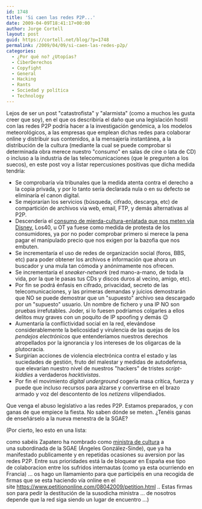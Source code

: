 ```yaml
---
id: 1748
title: 'Si caen las redes P2P...'
date: 2009-04-09T18:41:17+00:00
author: Jorge Cortell
layout: post
guid: https://cortell.net/blog/?p=1748
permalink: /2009/04/09/si-caen-las-redes-p2p/
categories:
  - ¿Por qué no? ¿Utopías?
  - CiberDerechos
  - Copyfight
  - General
  - Hacking
  - Rants
  - Sociedad y polí­tica
  - Technology
---
```

Lejos de ser un post "catastrofista" y "alarmista" (como a muchos les gusta creer que soy), en el que os describiría el daño que una legislación hostil con las redes P2P podría hacer a la investigación genómica, a los modelos meteorológicos, a las empresas que emplean dichas redes para colaborar online y distribuir sus contenidos, a la mensajería instantánea, a la distribución de la cultura (mediante la cual se puede comprobar si determinada obra merece nuestro "consumo" en salas de cine o lata de CD) o incluso a la industria de las telecomunicaciones (que le pregunten a los suecos), en este post voy a listar repercusiones positivas que dicha medida tendría:

  * Se comprobaría vía tribunales que la medida atenta contra el derecho a la copia privada, y por lo tanto sería declarada nula o en su defecto se eliminaría el canon digital.
  * Se mejorarían los servicios (búsqueda, cifrado, descarga, etc) de compartición de archivos via web, email, FTP, y demás alternativas al P2P.
  * Descendería el <a title="https://www.lashorasperdidas.com/index.php/2009/04/08/el-dinero-mata-todas-las-cosas-buenas/" href="https://www.lashorasperdidas.com/index.php/2009/04/08/el-dinero-mata-todas-las-cosas-buenas/" target="_blank">consumo de mierda-cultura-enlatada que nos meten vía Disney</a>, Los40, u OT ya fuese como medida de protesta de los consumidores, ya por no poder comprobar primero si merece la pena pagar el manipulado precio que nos exigen por la bazofia que nos embuten.
  * Se incrementaría el uso de redes de organización social (foros, BBS, etc) para poder obtener los archivos e información que ahora un buscador y una mula tan cómoda y anónimamente nos ofrecen.
  * Se incrementaría el _sneaker-network_ (red mano-a-mano, de toda la vida, por la que le pasas tus CDs y discos duros al vecino, amigo, etc).
  * Por fin se podrá énfasis en cifrado, privacidad, secreto de las telecomunicaciones, y las primeras demandas y juicios demostrarán que NO se puede demostrar que un "supuesto" archivo sea descargado por un "supuesto" usuario. Un nombre de fichero y una IP NO son pruebas irrefutables. Joder, si lo fuesen podríamos colgarles a ellos delitos muy graves con un poquito de IP spoofing y demás 😉
  * Aumentaría la conflictividad social en la red, elevándose considerablemente la belicosidad y virulencia de las quejas de los _pendejos electrónicos_ que entenderíamos nuestros derechos atropellados por la ignorancia y los intereses de los oligarcas de la plutocracia.
  * Surgirían acciones de violencia electrónica contra el estado y las suciedades de gestión, fruto del malestar y medidas de autodefensa, que elevarían nuestro nivel de nuestros "hackers" de tristes _script-kiddies_ a verdaderos _hacktivistas_.
  * Por fin el movimiento _digital underground_ cogería masa crítica, fuerza y puede que incluso recursos para alzarse y convertirse en el brazo armado y voz del descontento de los _netizens_ vilipendiados.

Que venga el abuso legislativo a las redes P2P. Estamos preparados, y con ganas de que empiece la fiesta. No saben dónde se meten. ¿Tenéis ganas de enseñárselo a la nueva menestra de la SGAE?

(Por cierto, leo esto en una lista:

como sabéis Zapatero ha nombrado como <a title="https://www.sgaecontratraxtore.com/cms/index.php?page=mentiras-y-gordas" href="https://www.sgaecontratraxtore.com/cms/index.php?page=mentiras-y-gordas" target="_blank">ministra de cultura</a> a una subordinada de la SGAE (Ángeles González-Sinde), que ya ha manifestado publicamente y en repetidas ocasiones su aversion por las redes P2P. Entre sus prioridades está la de bloquear en España ese tipo de colaboracion entre los sufridos internautas (como ya esta ocurriendo en Francia) ... os hago un llamamiento para que participéis en una recogida de firmas que se esta haciendo vía online en el site <https://www.petitiononline.com/08042009/petition.html> .. Estas firmas son para pedir la destitución de la susodicha ministra ... de nosotros depende que la red siga siendo un lugar de encuentro ...)